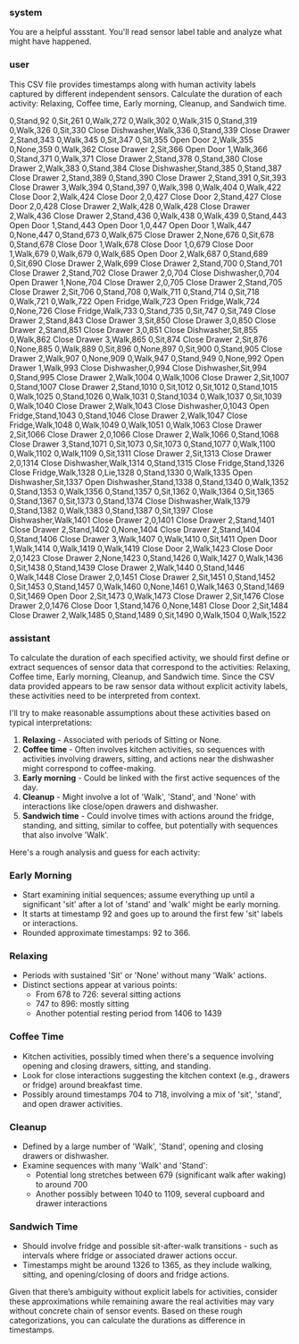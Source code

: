 ### system
You are a helpful assstant. You'll read sensor label table and analyze what might have happened.
### user

This CSV file provides timestamps along with human activity labels captured by different independent sensors.
Calculate the duration of each activity: Relaxing, Coffee time, Early morning, Cleanup, and Sandwich time.
    
0,Stand,92
0,Sit,261
0,Walk,272
0,Walk,302
0,Walk,315
0,Stand,319
0,Walk,326
0,Sit,330
Close Dishwasher,Walk,336
0,Stand,339
Close Drawer 2,Stand,343
0,Walk,345
0,Sit,347
0,Sit,355
Open Door 2,Walk,355
0,None,359
0,Walk,362
Close Drawer 2,Sit,366
Open Door 1,Walk,366
0,Stand,371
0,Walk,371
Close Drawer 2,Stand,378
0,Stand,380
Close Drawer 2,Walk,383
0,Stand,384
Close Dishwasher,Stand,385
0,Stand,387
Close Drawer 2,Stand,389
0,Stand,390
Close Drawer 2,Stand,391
0,Sit,393
Close Drawer 3,Walk,394
0,Stand,397
0,Walk,398
0,Walk,404
0,Walk,422
Close Door 2,Walk,424
Close Door 2,0,427
Close Door 2,Stand,427
Close Door 2,0,428
Close Drawer 2,Walk,428
0,Walk,428
Close Drawer 2,Walk,436
Close Drawer 2,Stand,436
0,Walk,438
0,Walk,439
0,Stand,443
Open Door 1,Stand,443
Open Door 1,0,447
Open Door 1,Walk,447
0,None,447
0,Stand,673
0,Walk,675
Close Drawer 2,None,676
0,Sit,678
0,Stand,678
Close Door 1,Walk,678
Close Door 1,0,679
Close Door 1,Walk,679
0,Walk,679
0,Walk,685
Open Door 2,Walk,687
0,Stand,689
0,Sit,690
Close Drawer 2,Walk,699
Close Drawer 2,Stand,700
0,Stand,701
Close Drawer 2,Stand,702
Close Drawer 2,0,704
Close Dishwasher,0,704
Open Drawer 1,None,704
Close Drawer 2,0,705
Close Drawer 2,Stand,705
Close Drawer 2,Sit,706
0,Stand,708
0,Walk,711
0,Stand,714
0,Sit,718
0,Walk,721
0,Walk,722
Open Fridge,Walk,723
Open Fridge,Walk,724
0,None,726
Close Fridge,Walk,733
0,Stand,735
0,Sit,747
0,Sit,749
Close Drawer 2,Stand,843
Close Drawer 3,Sit,850
Close Drawer 3,0,850
Close Drawer 2,Stand,851
Close Drawer 3,0,851
Close Dishwasher,Sit,855
0,Walk,862
Close Drawer 3,Walk,865
0,Sit,874
Close Drawer 2,Sit,876
0,None,885
0,Walk,889
0,Sit,896
0,None,897
0,Sit,900
0,Stand,905
Close Drawer 2,Walk,907
0,None,909
0,Walk,947
0,Stand,949
0,None,992
Open Drawer 1,Walk,993
Close Dishwasher,0,994
Close Dishwasher,Sit,994
0,Stand,995
Close Drawer 2,Walk,1004
0,Walk,1006
Close Drawer 2,Sit,1007
0,Stand,1007
Close Drawer 2,Stand,1010
0,Sit,1012
0,Sit,1012
0,Stand,1015
0,Walk,1025
0,Stand,1026
0,Walk,1031
0,Stand,1034
0,Walk,1037
0,Sit,1039
0,Walk,1040
Close Drawer 2,Walk,1043
Close Dishwasher,0,1043
Open Fridge,Stand,1043
0,Stand,1046
Close Drawer 2,Walk,1047
Close Fridge,Walk,1048
0,Walk,1049
0,Walk,1051
0,Walk,1063
Close Drawer 2,Sit,1066
Close Drawer 2,0,1066
Close Drawer 2,Walk,1066
0,Stand,1068
Close Drawer 3,Stand,1071
0,Sit,1073
0,Sit,1073
0,Stand,1077
0,Walk,1100
0,Walk,1102
0,Walk,1109
0,Sit,1311
Close Drawer 2,Sit,1313
Close Drawer 2,0,1314
Close Dishwasher,Walk,1314
0,Stand,1315
Close Fridge,Stand,1326
Close Fridge,Walk,1328
0,Lie,1328
0,Stand,1330
0,Walk,1335
Open Dishwasher,Sit,1337
Open Dishwasher,Stand,1338
0,Stand,1340
0,Walk,1352
0,Stand,1353
0,Walk,1356
0,Stand,1357
0,Sit,1362
0,Walk,1364
0,Sit,1365
0,Stand,1367
0,Sit,1373
0,Stand,1374
Close Dishwasher,Walk,1379
0,Stand,1382
0,Walk,1383
0,Stand,1387
0,Sit,1397
Close Dishwasher,Walk,1401
Close Drawer 2,0,1401
Close Drawer 2,Stand,1401
Close Drawer 2,Stand,1402
0,None,1404
Close Drawer 2,Stand,1404
0,Stand,1406
Close Drawer 3,Walk,1407
0,Walk,1410
0,Sit,1411
Open Door 1,Walk,1414
0,Walk,1419
0,Walk,1419
Close Door 2,Walk,1423
Close Door 2,0,1423
Close Drawer 2,None,1423
0,Stand,1426
0,Walk,1427
0,Walk,1436
0,Sit,1438
0,Stand,1439
Close Drawer 2,Walk,1440
0,Stand,1446
0,Walk,1448
Close Drawer 2,0,1451
Close Drawer 2,Sit,1451
0,Stand,1452
0,Sit,1453
0,Stand,1457
0,Walk,1460
0,None,1461
0,Walk,1463
0,Stand,1469
0,Sit,1469
Open Door 2,Sit,1473
0,Walk,1473
Close Drawer 2,Sit,1476
Close Drawer 2,0,1476
Close Door 1,Stand,1476
0,None,1481
Close Door 2,Sit,1484
Close Drawer 2,Walk,1485
0,Stand,1489
0,Sit,1490
0,Walk,1504
0,Walk,1522

### assistant
To calculate the duration of each specified activity, we should first define or extract sequences of sensor data that correspond to the activities: Relaxing, Coffee time, Early morning, Cleanup, and Sandwich time. Since the CSV data provided appears to be raw sensor data without explicit activity labels, these activities need to be interpreted from context.

I'll try to make reasonable assumptions about these activities based on typical interpretations:

1. **Relaxing** - Associated with periods of Sitting or None.
2. **Coffee time** - Often involves kitchen activities, so sequences with activities involving drawers, sitting, and actions near the dishwasher might correspond to coffee-making.
3. **Early morning** - Could be linked with the first active sequences of the day.
4. **Cleanup** - Might involve a lot of 'Walk', 'Stand', and 'None' with interactions like close/open drawers and dishwasher.
5. **Sandwich time** - Could involve times with actions around the fridge, standing, and sitting, similar to coffee, but potentially with sequences that also involve 'Walk'.

Here's a rough analysis and guess for each activity:

### Early Morning
- Start examining initial sequences; assume everything up until a significant 'sit' after a lot of 'stand' and 'walk' might be early morning. 
- It starts at timestamp 92 and goes up to around the first few 'sit' labels or interactions.
- Rounded approximate timestamps: 92 to 366.

### Relaxing
- Periods with sustained 'Sit' or 'None' without many 'Walk' actions.
- Distinct sections appear at various points:
  - From 678 to 726: several sitting actions
  - 747 to 896: mostly sitting
  - Another potential resting period from 1406 to 1439

### Coffee Time
- Kitchen activities, possibly timed when there's a sequence involving opening and closing drawers, sitting, and standing.
- Look for close interactions suggesting the kitchen context (e.g., drawers or fridge) around breakfast time.
- Possibly around timestamps 704 to 718, involving a mix of 'sit', 'stand', and open drawer activities.

### Cleanup
- Defined by a large number of 'Walk', 'Stand', opening and closing drawers or dishwasher.
- Examine sequences with many 'Walk' and 'Stand': 
  - Potential long stretches between 679 (significant walk after waking) to around 700
  - Another possibly between 1040 to 1109, several cupboard and drawer interactions

### Sandwich Time
- Should involve fridge and possible sit-after-walk transitions - such as intervals where fridge or associated drawer actions occur.
- Timestamps might be around 1326 to 1365, as they include walking, sitting, and opening/closing of doors and fridge actions.

Given that there’s ambiguity without explicit labels for activities, consider these approximations while remaining aware the real activities may vary without concrete chain of sensor events. Based on these rough categorizations, you can calculate the durations as difference in timestamps.
